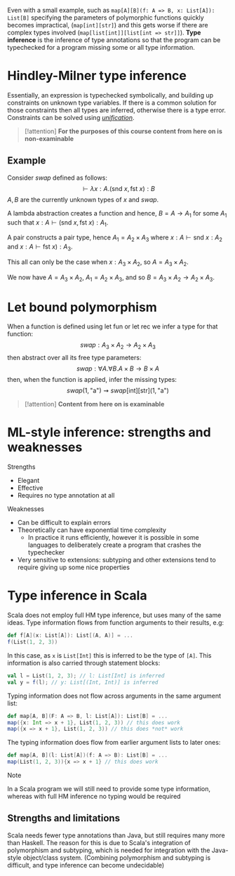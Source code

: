 Even with a small example, such as `map[A][B](f: A => B, x: List[A]): List[B]` specifying the parameters of polymorphic functions quickly becomes impractical, (`map[int][str]`) and this gets worse if there are complex types involved (`map[list[int]][list[int => str]]`). **Type inference** is the inference of type annotations so that the program can be typechecked for a program missing some or all type information.

# Hindley-Milner type inference
Essentially, an expression is typechecked symbolically, and building up constraints on unknown type variables. If there is a common solution for those constraints then all types are inferred, otherwise there is a type error. Constraints can be solved using *[unification](https://en.wikipedia.org/wiki/Unification_(computer_science))*.

>[!attention]  **For the purposes of this course content from here on is non-examinable**
## Example

Consider $swap$ defined as follows:
$$
\vdash\lambda x:A.(\text{snd }x,\text{fst }x):B
$$
$A,B$ are the currently unknown types of $x$ and $swap$.


A lambda abstraction creates a function and hence, $B=A\rightarrow A_1$ for some $A_1$ such that $x:A\vdash(\text{snd }x,\text{fst }x):A_1$.

A pair constructs a pair type, hence $A_1=A_2\times A_3$ where $x:A\vdash \text{snd }x:A_2$ and $x:A\vdash\text{fst }x):A_3$.

This all can only be the case when $x:A_3\times A_2$, so $A=A_3\times A_2$.

We now have $A=A_3\times A_2$, $A_1=A_2\times A_3$, and so $B=A_3\times A_2\rightarrow A_2\times A_3$.

# Let bound polymorphism
When a function is defined using $\text{let fun}$ or $\text{let rec}$ we infer a type for that function:
$$
swap:A_3\times A_2\rightarrow A_2\times A_3
$$
then abstract over all its free type parameters:
$$
swap:\forall A.\forall B.A\times B\rightarrow B\times A
$$
then, when the function is applied, infer the missing types:
$$
swap(1,\text{"a"})\rightsquigarrow swap[\text{int}][\text{str}](1,\text{"a"})
$$
>[!attention]  **Content from here on is examinable**
# ML-style inference: strengths and weaknesses
Strengths
- Elegant
- Effective
- Requires no type annotation at all

Weaknesses
- Can be difficult to explain errors
- Theoretically can have exponential time complexity
	- In practice it runs efficiently, however it is possible in some languages to deliberately create a program that crashes the typechecker
- Very sensitive to extensions: subtyping and other extensions tend to require giving up some nice properties

# Type inference in Scala
Scala does not employ full HM type inference, but uses many of the same ideas. Type information flows from function arguments to their results, e.g:
```scala
def f[A](x: List[A]): List[(A, A)] = ...
f(List(1, 2, 3))
```
In this case, as `x` is `List[Int]` this is inferred to be the type of `[A]`.
This information is also carried through statement blocks:
```scala
val l = List(1, 2, 3); // l: List[Int] is inferred
val y = f(l); // y: List[(Int, Int)] is inferred
```

Typing information does not flow across arguments in the same argument list:
```scala
def map[A, B](F: A => B, l: List[A]): List[B] = ...
map({x: Int => x + 1}, List(1, 2, 3)) // this does work
map({x => x + 1}, List(1, 2, 3)) // this does *not* work
```

The typing information does flow from earlier argument lists to later ones:
```scala
def map[A, B](l: List[A])(f: A => B): List[B] = ...
map(List(1, 2, 3)){x => x + 1} // this does work
```

>[!note] 
>In a Scala program we will still need to provide some type information, whereas with full HM inference no typing would be required
 
## Strengths and limitations
Scala needs fewer type annotations than Java, but still requires many more than Haskell. The reason for this is due to Scala's integration of polymorphism and subtyping, which is needed for integration with the Java-style object/class system. (Combining polymorphism and subtyping is difficult, and type inference can become undecidable)